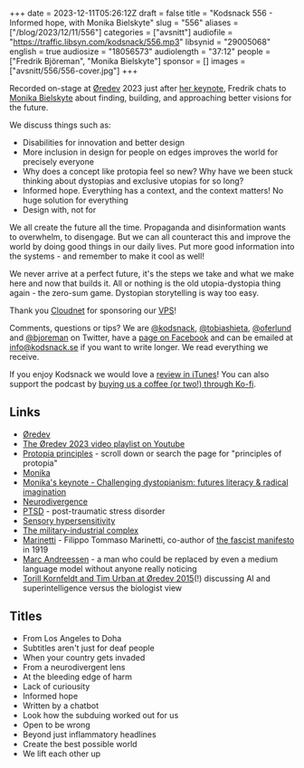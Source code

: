 +++
date = 2023-12-11T05:26:12Z
draft = false
title = "Kodsnack 556 - Informed hope, with Monika Bielskyte"
slug = "556"
aliases = ["/blog/2023/12/11/556"]
categories = ["avsnitt"]
audiofile = "https://traffic.libsyn.com/kodsnack/556.mp3"
libsynid = "29005068"
english = true
audiosize = "18056573"
audiolength = "37:12"
people = ["Fredrik Björeman", "Monika Bielskyte"]
sponsor = []
images = ["avsnitt/556/556-cover.jpg"]
+++

Recorded on-stage at [Øredev](https://oredev.org/) 2023 just after [her keynote](https://www.youtube.com/watch?v=WaZ1FXHthvw&list=PLOUKmSqExtAH0k42evc9j3fiqfgHu00Cf&index=47), Fredrik chats to [Monika Bielskyte](https://linktr.ee/monikabielskyte) about finding, building, and approaching better visions for the future.

We discuss things such as:
* Disabilities for innovation and better design
* More inclusion in design for people on edges improves the world for precisely everyone
* Why does a concept like protopia feel so new? Why have we been stuck thinking about dystopias and exclusive utopias for so long?
* Informed hope. Everything has a context, and the context matters! No huge solution for everything
* Design with, not for

We all create the future all the time. Propaganda and disinformation wants to overwhelm, to disengage. But we can all counteract this and improve the world by doing good things in our daily lives. Put more good information into the systems - and remember to make it cool as well!

We never arrive at a perfect future, it's the steps we take and what we make here and now that builds it. All or nothing is the old utopia-dystopia thing again - the zero-sum game. Dystopian storytelling is way too easy.

Thank you [Cloudnet](http://www.cloudnet.se) for sponsoring our [VPS](http://en.wikipedia.org/wiki/Virtual_private_server)!

Comments, questions or tips? We are [@kodsnack](https://www.twitter.com/kodsnack), [@tobiashieta](https://www.twitter.com/tobiashieta), [@oferlund](https://twitter.com/oferlund) and [@bjoreman](https://www.twitter.com/bjoreman) on Twitter, have a [page on Facebook](https://www.facebook.com/kodsnack) and can be emailed at [info@kodsnack.se](mailto:info@kodsnack.se) if you want to write longer. We read everything we receive.

If you enjoy Kodsnack we would love a [review in iTunes](http://itunes.apple.com/se/podcast/kodsnack/id561631498?l=en)! You can also support the podcast by <a href="https://ko-fi.com/kodsnack" rel="payment">buying us a coffee (or two!) through Ko-fi</a>.

## Links ##
* [Øredev](https://oredev.org/)
* [The Øredev 2023 video playlist on Youtube](https://www.youtube.com/playlist?list=PLOUKmSqExtAF6tWa1TBElW4m5q1_-Pit3)
* [Protopia principles](https://medium.com/protopia-futures/protopia-futures-framework-f3c2a5d09a1e) - scroll down or search the page for "principles of protopia"
* [Monika](https://linktr.ee/monikabielskyte)
* [Monika's keynote - Challenging dystopianism: futures literacy & radical imagination](https://www.youtube.com/watch?v=WaZ1FXHthvw&list=PLOUKmSqExtAH0k42evc9j3fiqfgHu00Cf&index=47)
* [Neurodivergence](https://en.wikipedia.org/wiki/Neurodiversity)
* [PTSD](https://en.wikipedia.org/wiki/Post-traumatic_stress_disorder) - post-traumatic stress disorder
* [Sensory hypersensitivity](https://en.wikipedia.org/wiki/Sensory_processing_sensitivity)
* [The military-industrial complex](https://en.wikipedia.org/wiki/Military%E2%80%93industrial_complex)
* [Marinetti](https://en.wikipedia.org/wiki/Filippo_Tommaso_Marinetti) - Filippo Tommaso Marinetti, co-author of [the fascist manifesto](https://en.wikipedia.org/wiki/Fascist_Manifesto) in 1919
* [Marc Andreessen](https://en.wikipedia.org/wiki/Marc_Andreessen) - a man who could be replaced by even a medium language model without anyone really noticing
* [Torill Kornfeldt and Tim Urban at Øredev 2015](https://www.youtube.com/watch?v=xDu4-o4uFRQ)(!) discussing AI and superintelligence versus the biologist view

## Titles ##
* From Los Angeles to Doha
* Subtitles aren't just for deaf people
* When your country gets invaded
* From a neurodivergent lens
* At the bleeding edge of harm
* Lack of curiousity
* Informed hope
* Written by a chatbot
* Look how the subduing worked out for us
* Open to be wrong
* Beyond just inflammatory headlines
* Create the best possible world
* We lift each other up